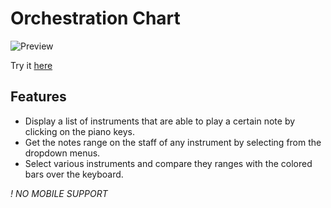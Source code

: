 # Orchestration Chart

![Preview](https://matiasnm.github.io/Orchestration-Chart/README.png)

Try it [here](https://matiasnm.github.io/Orchestration-Chart/)

## Features

- Display a list of instruments that are able to play a certain note by clicking on the piano keys.
- Get the notes range on the staff of any instrument by selecting from the dropdown menus.
- Select various instruments and compare they ranges with the colored bars over the keyboard.

_! NO MOBILE SUPPORT_
